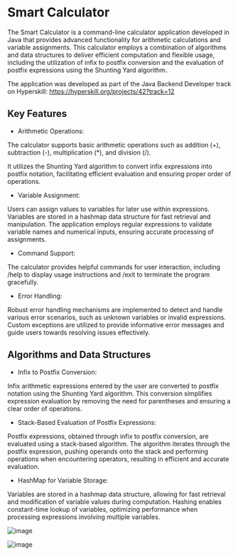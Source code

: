 # Smart Calculator

The Smart Calculator is a command-line calculator application developed in Java that provides advanced functionality for arithmetic calculations and variable assignments. This calculator employs a combination of algorithms and data structures to deliver efficient computation and flexible usage, including the utilization of infix to postfix conversion and the evaluation of postfix expressions using the Shunting Yard algorithm.

The application was developed as part of the Java Backend Developer track on Hyperskill: https://hyperskill.org/projects/42?track=12


## Key Features

- Arithmetic Operations:

The calculator supports basic arithmetic operations such as addition (+), subtraction (-), multiplication (*), and division (/).

It utilizes the Shunting Yard algorithm to convert infix expressions into postfix notation, facilitating efficient evaluation and ensuring proper order of operations.

- Variable Assignment:

Users can assign values to variables for later use within expressions. Variables are stored in a hashmap data structure for fast retrieval and manipulation.
The application employs regular expressions to validate variable names and numerical inputs, ensuring accurate processing of assignments.

- Command Support:

The calculator provides helpful commands for user interaction, including /help to display usage instructions and /exit to terminate the program gracefully.

- Error Handling:

Robust error handling mechanisms are implemented to detect and handle various error scenarios, such as unknown variables or invalid expressions.
Custom exceptions are utilized to provide informative error messages and guide users towards resolving issues effectively.




## Algorithms and Data Structures

- Infix to Postfix Conversion:

Infix arithmetic expressions entered by the user are converted to postfix notation using the Shunting Yard algorithm.
This conversion simplifies expression evaluation by removing the need for parentheses and ensuring a clear order of operations.

- Stack-Based Evaluation of Postfix Expressions:

Postfix expressions, obtained through infix to postfix conversion, are evaluated using a stack-based algorithm.
The algorithm iterates through the postfix expression, pushing operands onto the stack and performing operations when encountering operators, resulting in efficient and accurate evaluation.

- HashMap for Variable Storage:

Variables are stored in a hashmap data structure, allowing for fast retrieval and modification of variable values during computation.
Hashing enables constant-time lookup of variables, optimizing performance when processing expressions involving multiple variables.

![image](https://github.com/elvis-b/Smart_Calculator/assets/57047129/82c5658f-002e-4604-bea5-8f4c8eed11c3)

![image](https://github.com/elvis-b/Smart_Calculator/assets/57047129/0170cf5e-2de8-42a4-a362-15e6939755ea)

